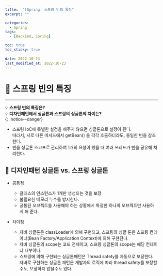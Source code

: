 ```yaml
---
title:  "[Spring] 스프링 빈의 특징"
excerpt: "" 

categories:
  - Spring
tags:
  - [BackEnd, Spring]

toc: true
toc_sticky: true
 
date: 2022-10-23
last_modified_at: 2022-10-23
---
```


# 🚀 스프링 빈의 특징
---
💡 **스프링 빈의 특징은?**  
💡 **디자인패턴에서 싱글톤과 스프링의 싱글톤의 차이는?**  
{: .notice--danger}

- 스프링 IoC에 특별한 설정을 해주지 않으면 싱글톤으로 설정이 된다.  
  따라서, 서로 다른 메서드에서 getBean() 을 각각 호출하더라도, 동일한 빈을 참조한다.
- 빈을 싱글톤 스코프로 관리하여 1개의 요청이 왔을 때 여러 쓰레드가 빈을 공유해 처리한다.

## 📝 디자인패턴 싱글톤 vs. 스프링 싱글톤
- 공통점  
  - 클래스의 인스턴스가 1개만 생성되는 것을 보장
  - 불필요한 메모리 누수를 방지한다.
  - 공통된 오브젝트를 사용해야 하는 상황에서 특정한 하나의 오브젝트만 사용하게 해 준다.

- 차이점  
  - 자바 싱글톤은 classLoader에 의해 구현되고, 스프링의 싱글 톤은 스프링 컨테이너(Bean Factory/Application Context)에 의해 구현된다.
  - 자바 싱글톤의 scope는 코드 전체이고, 스프링 싱글톤의 scope는 해당 컨테이너 내부이다.
  - 스프링에 의해 구현되는 싱글톤패턴은 Thread safety를 자동으로 보장한다.  
    자바로 구현하는 싱글톤 패턴은 개발자의 로직에 따라 thread safety를 보장할수도, 보장하지 않을수도 있다.